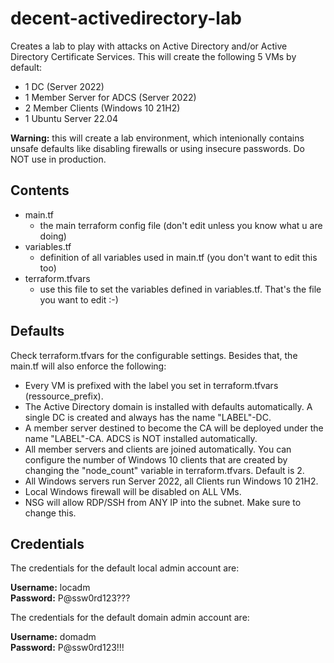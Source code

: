 # decent-activedirectory-lab

Creates a lab to play with attacks on Active Directory and/or Active Directory Certificate Services. This will create the following 5 VMs by default:

 - 1 DC (Server 2022)
 - 1 Member Server for ADCS (Server 2022)
 - 2 Member Clients (Windows 10 21H2)
 - 1 Ubuntu Server 22.04

**Warning:** this will create a lab environment, which intenionally contains unsafe defaults like disabling firewalls or using insecure passwords. Do NOT use in production.

## Contents

- main.tf
  - the main terraform config file (don't edit unless you know what u are doing)
- variables.tf
  - definition of all variables used in main.tf (you don't want to edit this too)
- terraform.tfvars
  - use this file to set the variables defined in variables.tf. That's the file you want to edit :-)

## Defaults

Check terraform.tfvars for the configurable settings. Besides that, the main.tf will also enforce the following:

- Every VM is prefixed with the label you set in terraform.tfvars (ressource_prefix).
- The Active Directory domain is installed with defaults automatically. A single DC is created and always has the name "LABEL"-DC.
- A member server destined to become the CA will be deployed under the name "LABEL"-CA. ADCS is NOT installed automatically.
- All member servers and clients are joined automatically. You can configure the number of Windows 10 clients that are created by changing the "node_count" variable in terraform.tfvars. Default is 2.
- All Windows servers run Server 2022, all Clients run Windows 10 21H2.
- Local Windows firewall will be disabled on ALL VMs.
- NSG will allow RDP/SSH from ANY IP into the subnet. Make sure to change this.

## Credentials

The credentials for the default local admin account are:

**Username:** locadm<br>
**Password:** P@ssw0rd123???

The credentials for the default domain admin account are:

**Username:** domadm<br>
**Password:** P@ssw0rd123!!!